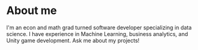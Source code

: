 # About me
I'm an econ and math grad turned software developer specializing in data science. I have experience in Machine Learning, business analytics, and Unity game development. Ask me about my projects!

